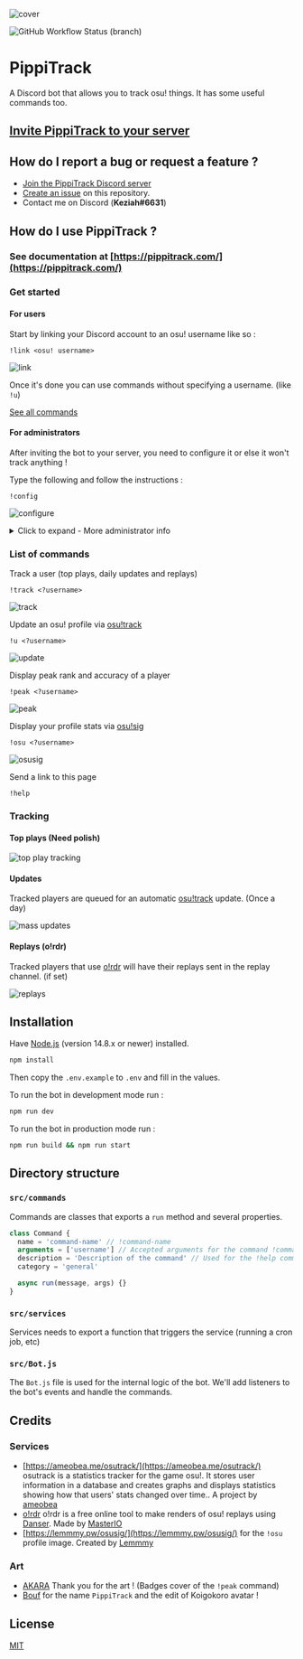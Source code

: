 ![cover](.github/cover.jpg)

![GitHub Workflow Status (branch)](https://img.shields.io/github/workflow/status/KeziahMoselle/osu-track/lint/main?label=lint&style=flat-square)

# PippiTrack

A Discord bot that allows you to track osu! things. It has some useful commands too.

## [Invite PippiTrack to your server](https://discord.com/oauth2/authorize?client_id=862374917206048779&scope=bot&permissions=388160)

## How do I report a bug or request a feature ?

- [Join the PippiTrack Discord server](https://discord.gg/bNQUZeHFdR)
- [Create an issue](https://github.com/KeziahMoselle/pippi-track/issues/new) on this repository.
- Contact me on Discord (**Keziah#6631**)

## How do I use PippiTrack ?

### See documentation at [https://pippitrack.com/](https://pippitrack.com/)

### Get started

#### For users

Start by linking your Discord account to an osu! username like so :

```
!link <osu! username>
```

![link](.github/link.png)

Once it's done you can use commands without specifying a username. (like `!u`)

[See all commands](#list-of-commands)

#### For administrators

After inviting the bot to your server, you need to configure it or else it won't track anything !

Type the following and follow the instructions :

```
!config
```

![configure](.github/config.gif)

<details>
  <summary>Click to expand - More administrator info</summary>

  <h5 id="enable-tracking-requests">Tracking requests</h5>
  <p>#channel must be a <strong>private</strong> channel that only moderators can access otherwise anyone can accept the requests.</p>
  <p><img src=".github/track_request.png" alt="Track Request">
  <img src=".github/track_approval.gif" alt="Track Approval">
  <img src=".github/track_approved.png" alt="Track Approved"></p>
  <blockquote>
  <p>Note: There is a limit of 100 tracked users per server.</p>
  </blockquote>
  <h5 id="show-a-list-of-tracked-users">Show a list of tracked users</h5>
  <p>Type <code>!tracklist &lt;?page&gt;</code> to show a list of tracked users.</p>
  <p>If you have more than 25 tracked users you can type <code>!tracklist 2</code> to show the second page.</p>
  <p><img src=".github/tracklist.png" alt="link"></p>
  <h5 id="untrack-a-user">Untrack a user</h5>
  <p>There is 3 ways to untrack a user :</p>
  <p><img src=".github/untrack_1.png" alt="link"></p>
  <p><img src=".github/untrack_2.png" alt="link"></p>
  <p>Untrack all users at once :</p>
  <p><img src=".github/untrack_all.png" alt="link"></p>
  <blockquote>
    <p>Note: You can mention the user to untrack or use the osu! username.</p>
  </blockquote>

</details>

### List of commands

Track a user (top plays, daily updates and replays)

```
!track <?username>
```

![track](.github/track.png)

Update an osu! profile via [osu!track](https://ameobea.me/osutrack/)

```
!u <?username>
```

![update](.github/update.png)

Display peak rank and accuracy of a player

```
!peak <?username>
```

![peak](.github/peak.png)

Display your profile stats via [osu!sig](https://lemmmy.pw/osusig/)

```
!osu <?username>
```

![osusig](.github/osusig.png)

Send a link to this page

```
!help
```

### Tracking

#### Top plays (Need polish)

![top play tracking](.github/top_play_tracking.png)

#### Updates

Tracked players are queued for an automatic [osu!track](https://ameobea.me/osutrack/) update. (Once a day)

![mass updates](.github/updates.png)

#### Replays (o!rdr)

Tracked players that use [o!rdr](https://ordr.issou.best/) will have their replays sent in the replay channel. (if set)

![replays](.github/new_replay.png)

## Installation

Have [Node.js](https://nodejs.org/) (version 14.8.x or newer) installed.

```bash
npm install
```

Then copy the `.env.example` to `.env` and fill in the values.

To run the bot in development mode run :

```bash
npm run dev
```

To run the bot in production mode run :

```bash
npm run build && npm run start
```

## Directory structure

### `src/commands`

Commands are classes that exports a `run` method and several properties.

```js
class Command {
  name = 'command-name' // !command-name
  arguments = ['username'] // Accepted arguments for the command !command-name <username>
  description = 'Description of the command' // Used for the !help command
  category = 'general'

  async run(message, args) {}
}
```

### `src/services`

Services needs to export a function that triggers the service (running a cron job, etc)

### `src/Bot.js`

The `Bot.js` file is used for the internal logic of the bot.
We'll add listeners to the bot's events and handle the commands.

## Credits

### Services

- [https://ameobea.me/osutrack/](https://ameobea.me/osutrack/) osutrack is a statistics tracker for the game osu!. It stores user information in a database and creates graphs and displays statistics showing how that users' stats changed over time.. A project by [ameobea](https://ameobea.me/)
- [o!rdr](https://ordr.issou.best/) o!rdr is a free online tool to make renders of osu! replays using [Danser](https://github.com/Wieku/danser-go). Made by [MasterIO](https://github.com/MasterIO02/)
- [https://lemmmy.pw/osusig/](https://lemmmy.pw/osusig/) for the `!osu` profile image. Created by [Lemmmy](https://osu.ppy.sh/users/4656511)

### Art

- [AKARA](https://akara.fr/) Thank you for the art ! (Badges cover of the `!peak` command)
- [Bouf](https://osu.ppy.sh/users/4431069) for the name `PippiTrack` and the edit of Koigokoro avatar !

## License

[MIT](./LICENSE)
